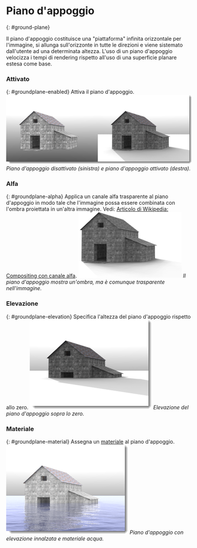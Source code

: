 ---
---

# Piano d'appoggio
{: #ground-plane}

Il piano d'appoggio costituisce una "piattaforma" infinita orizzontale per l'immagine, si allunga sull'orizzonte in tutte le direzioni e viene sistemato dall'utente ad una determinata altezza. L'uso di un piano d'appoggio velocizza i tempi di rendering rispetto all'uso di una superficie planare estesa come base.

### Attivato
{: #groundplane-enabled}
Attiva il piano d'appoggio.
![images/groundplane-002a.png](images/groundplane-002a.png)
*Piano d'appoggio disattivato (sinistra) e piano d'appoggio attivato (destra).*

### Alfa
{: #groundplane-alpha}
Applica un canale alfa trasparente al piano d'appoggio in modo tale che l'immagine possa essere combinata con l'ombra proiettata in un'altra immagine. Vedi: [Articolo di Wikipedia: Compositing con canale alfa](http://en.wikipedia.org/wiki/Alpha_compositing).
![images/groundplane-004a.png](images/groundplane-004a.png)
 *Il piano d'appoggio mostra un'ombra, ma è comunque trasparente nell'immagine.*

### Elevazione
{: #groundplane-elevation}
Specifica l'altezza del piano d'appoggio rispetto allo zero.
![images/groundplane-005a.png](images/groundplane-005a.png)
*Elevazione del piano d'appoggio sopra lo zero.*

### Materiale
{: #groundplane-material}
Assegna un [materiale](simple-material-properties.html) al piano d'appoggio.
![images/groundplane-003a.png](images/groundplane-003a.png)
*Piano d'appoggio con elevazione innalzata e materiale acqua.*